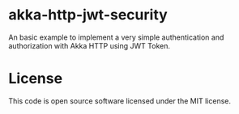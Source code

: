 # akka-http-jwt-security
An basic example to implement a very simple authentication and authorization with Akka HTTP using JWT Token.

# License
This code is open source software licensed under the MIT license.
